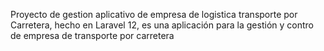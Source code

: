 Proyecto de gestion aplicativo de empresa de logistica transporte por Carretera,
hecho en Laravel 12, es una aplicación para la gestión  y contro de empresa de transporte
por carretera
